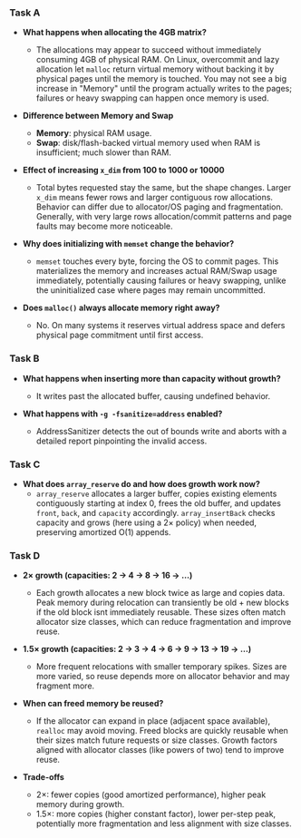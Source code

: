 ### Task A

- **What happens when allocating the 4GB matrix?**
  - The allocations may appear to succeed without immediately consuming 4GB of physical RAM. On Linux, overcommit and lazy allocation let `malloc` return virtual memory without backing it by physical pages until the memory is touched. You may not see a big increase in "Memory" until the program actually writes to the pages; failures or heavy swapping can happen once memory is used.

- **Difference between Memory and Swap**
  - **Memory**: physical RAM usage.
  - **Swap**: disk/flash-backed virtual memory used when RAM is insufficient; much slower than RAM.

- **Effect of increasing `x_dim` from 100 to 1000 or 10000**
  - Total bytes requested stay the same, but the shape changes. Larger `x_dim` means fewer rows and larger contiguous row allocations. Behavior can differ due to allocator/OS paging and fragmentation. Generally, with very large rows allocation/commit patterns and page faults may become more noticeable.

- **Why does initializing with `memset` change the behavior?**
  - `memset` touches every byte, forcing the OS to commit pages. This materializes the memory and increases actual RAM/Swap usage immediately, potentially causing failures or heavy swapping, unlike the uninitialized case where pages may remain uncommitted.

- **Does `malloc()` always allocate memory right away?**
  - No. On many systems it reserves virtual address space and defers physical page commitment until first access.


### Task B

- **What happens when inserting more than capacity without growth?**
  - It writes past the allocated buffer, causing undefined behavior. 

- **What happens with `-g -fsanitize=address` enabled?**
  - AddressSanitizer detects the out of bounds write and aborts with a detailed report pinpointing the invalid access.


### Task C

- **What does `array_reserve` do and how does growth work now?**
  - `array_reserve` allocates a larger buffer, copies existing elements contiguously starting at index 0, frees the old buffer, and updates `front`, `back`, and `capacity` accordingly. `array_insertBack` checks capacity and grows (here using a 2× policy) when needed, preserving amortized O(1) appends.


### Task D

- **2× growth (capacities: 2 → 4 → 8 → 16 → …)**
  - Each growth allocates a new block twice as large and copies data. Peak memory during relocation can transiently be old + new blocks if the old block isnt immediately reusable. These sizes often match allocator size classes, which can reduce fragmentation and improve reuse.

- **1.5× growth (capacities: 2 → 3 → 4 → 6 → 9 → 13 → 19 → …)**
  - More frequent relocations with smaller temporary spikes. Sizes are more varied, so reuse depends more on allocator behavior and may fragment more.

- **When can freed memory be reused?**
  - If the allocator can expand in place (adjacent space available), `realloc` may avoid moving. Freed blocks are quickly reusable when their sizes match future requests or size classes. Growth factors aligned with allocator classes (like powers of two) tend to improve reuse.

- **Trade-offs**
  - 2×: fewer copies (good amortized performance), higher peak memory during growth.
  - 1.5×: more copies (higher constant factor), lower per-step peak, potentially more fragmentation and less alignment with size classes.



